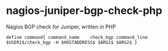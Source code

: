 # nagios-juniper-bgp-check-php
Nagios BGP check for Juniper, written in PHP

`
define command{
        command_name    check_bgp
        command_line    $USER1$/check_bgp -H $HOSTADDRESS$ $ARG1$ $ARG2$
        }
`

